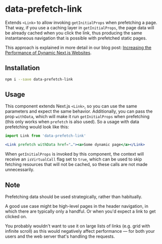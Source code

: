 # data-prefetch-link
Extends `<Link>` to allow invoking `getInitialProps` when prefetching a page. That way, if you use a caching layer in  `getInitialProps`, the page data will be already cached when you click the link, thus producing the same instantaneous navigation that is possible with prefetched static pages.

This approach is explained in more detail in our blog post: [Increasing the Performance of Dynamic Next.js Websites](https://scale.ai/blog/increasing-the-performance-of-dynamic-next-js-websites).

## Installation
```sh
npm i --save data-prefetch-link
```

## Usage
This component extends Next.js `<Link>`, so you can use the same parameters and expect the same behavior. Additionally, you can pass the prop `withData`, which will make it run `getInitialProps` when prefetching (this only works when `prefetch` is also used). So a usage with data prefetching would look like this:

```jsx
import Link from 'data-prefetch-link'

<Link prefetch withData href="…"><a>Some dynamic page</a></Link>
```

When `getInitialProps` is invoked by this component, the context will receive an `isVirtualCall` flag set to `true`, which can be used to skip fetching resources that will not be cached, so these calls are not made unnecessarily.

## Note
Prefetching data should be used strategically, rather than habitually.

A good use case might be high-level pages in the header navigation, in which there are typically only a handful. Or when you'd expect a link to get clicked on.

You probably wouldn't want to use it on large lists of links (e.g. grid with infinite scroll) as this would negatively affect performance — for both your users and the web server that's handling the requests.

